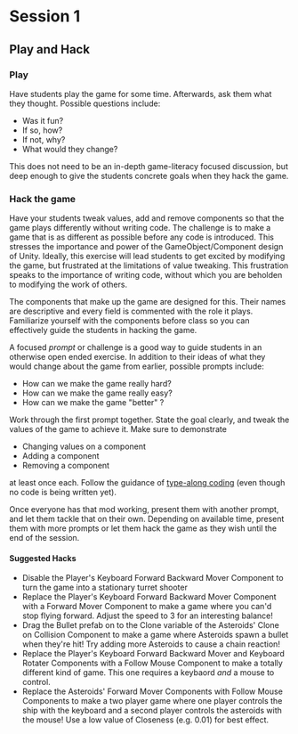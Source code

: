 # Session 1
## Play and Hack


### Play
Have students play the game for some time. Afterwards, ask them what they thought. Possible questions include:

- Was it fun?
- If so, how?
- If not, why?
- What would they change?

This does not need to be an in-depth game-literacy focused discussion, but deep enough to give the students concrete goals when they hack the game.

### Hack the game
Have your students tweak values, add and remove components so that the game plays differently without writing code. The challenge is to make a game that is as different as possible before any code is introduced. This stresses the importance and power of the GameObject/Component design of Unity. Ideally, this exercise will lead students to get excited by modifying the game, but frustrated at the limitations of value tweaking. This frustration speaks to the importance of writing code, without which you are beholden to modifying the work of others.

The components that make up the game are designed for this. Their names are descriptive and every field is commented with the role it plays. Familiarize yourself with the components before class so you can effectively guide the students in hacking the game.

A focused *prompt* or challenge is a good way to guide students in an otherwise open ended exercise. In addition to their ideas of what they would change about the game from earlier, possible prompts include:

- How can we make the game really hard?
- How can we make the game really easy?
- How can we make the game "better" ?

Work through the first prompt together. State the goal clearly, and tweak the values of the game to achieve it. Make sure to demonstrate

- Changing values on a component
- Adding a component
- Removing a component

at least once each. Follow the guidance of [type-along coding](type-along.md) (even though no code is being written yet).

Once everyone has that mod working, present them with another prompt, and let them tackle that on their own. Depending on available time, present them with more prompts or let them hack the game as they wish until the end of the session.

#### Suggested Hacks
* Disable the Player's Keyboard Forward Backward Mover Component to turn the game into a stationary turret shooter
* Replace the Player's Keyboard Forward Backward Mover Component with a Forward Mover Component to make a game where you can'd stop flying forward. Adjust the speed to 3 for an interesting balance!
* Drag the Bullet prefab on to the Clone variable of the Asteroids' Clone on Collision Component to make a game where Asteroids spawn a bullet when they're hit! Try adding more Asteroids to cause a chain reaction!
* Replace the Player's Keyboard Forward Backward Mover and Keyboard Rotater Components with a Follow Mouse Component to make a totally different kind of game. This one requires a keybaord *and* a mouse to control.
* Replace the Asteroids' Forward Mover Components with Follow Mouse Components to make a two player game where one player controls the ship with the keyboard and a second player controls the asteroids with the mouse! Use a low value of Closeness (e.g. 0.01) for best effect.

